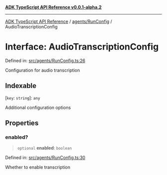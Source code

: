 [**ADK TypeScript API Reference v0.0.1-alpha.2**](../../../README.md)

***

[ADK TypeScript API Reference](../../../modules.md) / [agents/RunConfig](../README.md) / AudioTranscriptionConfig

# Interface: AudioTranscriptionConfig

Defined in: [src/agents/RunConfig.ts:26](https://github.com/njraladdin/adk-typescript/blob/main/src/agents/RunConfig.ts#L26)

Configuration for audio transcription

## Indexable

\[`key`: `string`\]: `any`

Additional configuration options

## Properties

### enabled?

> `optional` **enabled**: `boolean`

Defined in: [src/agents/RunConfig.ts:30](https://github.com/njraladdin/adk-typescript/blob/main/src/agents/RunConfig.ts#L30)

Whether to enable transcription
